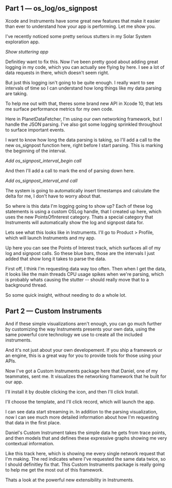 ## Part 1 — os_log/os_signpost

Xcode and Instruments have some great new features that make it easier than ever to understand how your app is performing. Let me show you.

I've recently noticed some pretty serious stutters in my Solar System exploration app.

  *Show stuttering app*

Definitley want to fix this. Now I've been pretty good about adding great logging in my code, which you can actually see flying by here. I see a lot of data requests in there, which doesn't seem right.

But just this logging isn't going to be quite enough. I really want to see intervals of time so I can understand how long things like my data parsing are taking.

To help me out with that, theres some brand new API in Xcode 10, that lets me surface performance metrics for my own code. 

Here in PlanetDataFetcher, I'm using our own networking framework, but I handle the JSON parsing. I've also got some logging sprinkled throughout to surface important events.

I want to know how long the data parsing is taking, so I'll add a call to the new os_signpost function here, right before I start parsing. This is marking the beginning of the interval.

  *Add os_signpost_interval_begin call*

And then I'll add a call to mark the end of parsing down here.

  *Add os_signpost_interval_end call*

The system is going to automatically insert timestamps and calculate the delta for me, I don't have to worry about that.

So where is this data I'm logging going to show up? Each of these log statements is using a custom OSLog handle, that I created up here, which uses the new PointsOfInterest category. Thats a special category that Instruments will automatically show the log and signpost data for.

Lets see what this looks like in Instruments. I'll go to Product > Profile, which will launch Instruments and my app.

Up here you can see the Points of Interest track, which surfaces all of my log and signpost calls. So these blue bars, those are the intervals I just added that show long it takes to parse the data.

First off, I think I'm requesting data way too often. Then when I get the data, it looks like the main threads CPU usage spikes when we're parsing, which is probably whats causing the stutter -- should really move that to a background thread.

So some quick insight, without needing to do a whole lot.

## Part 2 — Custom Instruments

And if these simple visualizations aren't enough, you can go much further by customizing the way Instruments presents your own data, using the same powerful core technology we use to create all the included instruments.

And it's not just about your own developement. If you ship a framework or an engine, this is a great way for you to provide tools for those using your APIs.

Now I've got a Custom Instruments package here that Daniel, one of my teammates, sent me. It visualizes the networking framework that he built for our app.

I'll install it by double clicking the icon, and then I'll click Install.

I'll choose the template, and I'll click record, which will launch the app.

I can see data start streaming in. In addition to the parsing visualization, now I can see much more detailed information about how I'm requesting that data in the first place.

Daniel's Custom Instrument takes the simple data he gets from trace points, and then models that and defines these expressive graphs showing me very contextual information.

Like this track here, which is showing me every single network request that I'm making. The red indicates where I've requested the same data twice, so I should definitley fix that. This Custom Instruments package is really going to help me get the most out of this framework.

Thats a look at the powerful new extensibility in Instruments.
